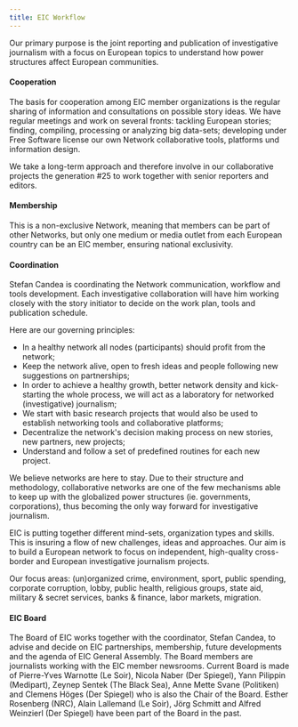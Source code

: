 ```yaml
---
title: EIC Workflow
---
```


Our primary purpose is the joint reporting and publication of investigative journalism with a focus on European topics to understand how power structures affect European communities.

#### Cooperation

The basis for cooperation among EIC member organizations is the regular sharing of information and consultations on possible story ideas. We have regular meetings and work on several fronts: tackling European stories; finding, compiling, processing or analyzing big data-sets; developing under Free Software license our own Network collaborative tools, platforms und information design.

We take a long-term approach and therefore involve in our collaborative projects the generation #25 to work together with senior reporters and editors.

#### Membership

This is a non-exclusive Network, meaning that members can be part of other Networks, but only one medium or media outlet from each European country can be an EIC member, ensuring national exclusivity.

#### Coordination

Stefan Candea is coordinating the Network communication, workflow and tools development. Each investigative collaboration will have him working closely with the story initiator to decide on the work plan, tools and publication schedule.

Here are our governing principles:

  *   In a healthy network all nodes (participants) should profit from the network;
  *   Keep the network alive, open to fresh ideas and people following new suggestions on partnerships;
  *   In order to achieve a healthy growth, better network density and kick-starting the whole process, we will act as a laboratory for networked (investigative) journalism;
  *   We start with basic research projects that would also be used to establish networking tools and collaborative platforms;
  *   Decentralize the network's decision making process on new stories, new partners, new projects;
  *   Understand and follow a set of predefined routines for each new project.

We believe networks are here to stay. Due to their structure and methodology, collaborative networks are one of the few mechanisms able to keep up with the globalized power structures (ie. governments, corporations), thus becoming the only way forward for investigative journalism.

EIC is putting together different mind-sets, organization types and skills. This is insuring a flow of new challenges, ideas and approaches. Our aim is to build a European network to focus on independent, high-quality cross-border and European investigative journalism projects.

Our focus areas: (un)organized crime, environment, sport, public spending, corporate corruption, lobby, public health, religious groups, state aid, military & secret services, banks & finance, labor markets, migration.

#### EIC Board 

The Board of EIC works together with the coordinator, Stefan Candea, to advise and decide on EIC partnerships, membership, future developments and the agenda of EIC General Assembly. The Board members are journalists working with the EIC member newsrooms. Current Board is made of Pierre-Yves Warnotte (Le Soir), Nicola Naber (Der Spiegel), Yann Pilippin (Medipart), Zeynep Sentek (The Black Sea), Anne Mette Svane (Politiken) and Clemens Höges (Der Spiegel) who is also the Chair of the Board. Esther Rosenberg (NRC), Alain Lallemand (Le Soir), Jörg Schmitt and Alfred Weinzierl (Der Spiegel) have been part of the Board in the past.
